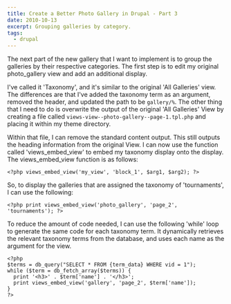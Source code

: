 ```yaml
---
title: Create a Better Photo Gallery in Drupal - Part 3
date: 2010-10-13
excerpt: Grouping galleries by category.
tags:
  - drupal
---
```


The next part of the new gallery that I want to implement is to group the
galleries by their respective categories. The first step is to edit my original
photo_gallery view and add an additional display.

I've called it 'Taxonomy', and it's similar to the original 'All Galleries'
view. The differences are that I've added the taxonomy term as an argument,
removed the header, and updated the path to be `gallery/%`. The other thing that
I need to do is overwrite the output of the original 'All Galleries' View by
creating a file called `views-view--photo-gallery--page-1.tpl.php` and placing
it within my theme directory.

Within that file, I can remove the standard content output. This still outputs
the heading information from the original View. I can now use the function
called 'views_embed_view' to embed my taxonomy display onto the display. The
views_embed_view function is as follows:

```language-php
<?php views_embed_view('my_view', 'block_1', $arg1, $arg2); ?>
```

So, to display the galleries that are assigned the taxonomy of 'tournaments', I
can use the following:

```language-php
<?php print views_embed_view('photo_gallery', 'page_2', 'tournaments'); ?>
```

To reduce the amount of code needed, I can use the following 'while' loop to
generate the same code for each taxonomy term. It dynamically retrieves the
relevant taxonomy terms from the database, and uses each name as the argument
for the view.

```language-php
<?php
$terms = db_query("SELECT * FROM {term_data} WHERE vid = 1");
while ($term = db_fetch_array($terms)) {
  print '<h3>' . $term['name'] . '</h3>';
  print views_embed_view('gallery', 'page_2', $term['name']);
}
?>
```
